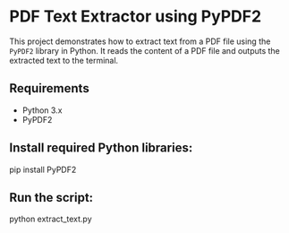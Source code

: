 # PDF Text Extractor using PyPDF2

This project demonstrates how to extract text from a PDF file using the `PyPDF2` library in Python. It reads the content of a PDF file and outputs the extracted text to the terminal.

## Requirements

- Python 3.x
- PyPDF2

## Install required Python libraries:
pip install PyPDF2

## Run the script:
python extract_text.py
